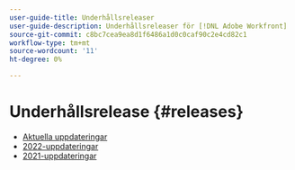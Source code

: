 ```yaml
---
user-guide-title: Underhållsreleaser
user-guide-description: Underhållsreleaser för [!DNL Adobe Workfront]
source-git-commit: c8bc7cea9ea8d1f6486a1d0c0caf90c2e4cd82c1
workflow-type: tm+mt
source-wordcount: '11'
ht-degree: 0%

---
```



# Underhållsrelease {#releases}

+ [Aktuella uppdateringar](current-updates.md)
+ [2022-uppdateringar](2022-updates.md)
+ [2021-uppdateringar](2021-updates.md)

<!--

Articles must be added to this TOC file in order to render.

Use this list format to specify links to articles and section headings that expand and collapse in the left rail of the user guide.

An article link CANNOT be used as a section heading.

2022 Updates https://one.workfront.com/s/article/Workfront-Maintenance-Updates-1882317350
2021 Updates https://one.workfront.com/s/article/Workfront-Maintenance-Updates-Archive-2021


-->
